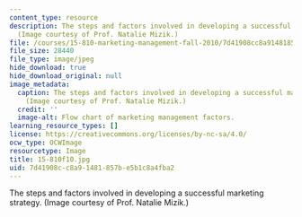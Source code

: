 ```yaml
---
content_type: resource
description: The steps and factors involved in developing a successful marketing strategy.
  (Image courtesy of Prof. Natalie Mizik.)
file: /courses/15-810-marketing-management-fall-2010/7d41908cc8a91481857be5b1c8a4fba2_15-810f10.jpg
file_size: 28440
file_type: image/jpeg
hide_download: true
hide_download_original: null
image_metadata:
  caption: The steps and factors involved in developing a successful marketing strategy.
    (Image courtesy of Prof. Natalie Mizik.)
  credit: ''
  image-alt: Flow chart of marketing management factors.
learning_resource_types: []
license: https://creativecommons.org/licenses/by-nc-sa/4.0/
ocw_type: OCWImage
resourcetype: Image
title: 15-810f10.jpg
uid: 7d41908c-c8a9-1481-857b-e5b1c8a4fba2
---
```

The steps and factors involved in developing a successful marketing strategy. (Image courtesy of Prof. Natalie Mizik.)